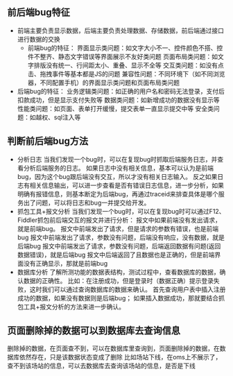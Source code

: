 ## 前后端bug特征
- 前端主要负责显示数据，后端主要负责处理数据、存储数据，前后端通过接口进行数据的交换
  - 前端bug的特征：
界面显示类问题：如文字大小不一、控件颜色不搭、控件不整齐、静态文字错误等界面展示不友好类问题
页面布局类问题：如文字排版没有统一、行间距太小、重叠、显示不全等
交互类问题：如没有点击、拖拽事件等基本都是JS的问题
兼容性问题：不同环境下（如不同浏览器，不同配置手机）的界面显示类问题和页面布局类问题
 - 后端bug的特征：
业务逻辑类问题：如正确的用户名和密码无法登录，支付后扣款成功，但是显示支付失败等
数据类问题：如新增成功的数据没有显示等
性能类问题：如页面、表单打开缓慢，提交表单一直显示提交中等
安全类问题：如越权、sql注入等



## 判断前后端bug方法
- 分析日志
当我们发现一个bug时，可以在复现bug时抓取后端服务日志，并查看分析后端服务的日志。
如果日志中没有相关信息，基本可以认为是前端bug，因为这个bug跟后端没有交互，所以才没有相关日志输入。
反之如果日志有相关信息输出，可以进一步查看是否有错误日志信息，进一步分析，如果明确有报错信息，则基本断定为后端bug，再通过traceid来排查具体是哪个服务出了问题，可以将日志和bug一并提交给开发。
- 抓包工具+报文分析
当我们发现一个bug时，可以在复现bug时可以通过F12、Fiddler抓包前后端交互的报文并进行分析：
报文中如果前端没有发出请求，就是前端bug。
报文中前端发出了请求，但是请求的参数有错误，也是前端bug
报文中前端发出了请求，参数没有问题，后端没有响应，没有数据，就是后端bug
报文中前端发出了请求，参数没有问题，后端返回数据有问题(返回数据错误)，就是后端bug
报文中后端返回了且数据也是正确的，但是前端界面没有正确显示，那就是前端bug
- 数据库分析
了解所测功能的数据表结构，测试过程中，查看数据库的数据，确认数据的正确性。
比如：在注册成功，但是登录时（数据正确）提示登录失败，这时我们可以通过查询数据库的数据来确认。
首先查询用户表中插入注册成功的数据，如果没有数据则是后端bug；
如果插入数据成功，那就要结合抓包工具+报文分析的方法来进一步确认。


## 页面删除掉的数据可以到数据库去查询信息
删除掉的数据，在页面查不到，可以在数据库里查询到，页面删除掉的数据，在数据库依然存在，只是该数据状态变成了删除
比如场站下线，在oms上不展示了，查不到该场站的信息，可以去数据库去查询该场站的信息，是否是下线